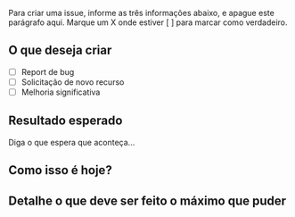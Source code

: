 Para criar uma issue, informe as três informações abaixo, e apague este parágrafo aqui. Marque um X onde estiver [ ] para marcar como verdadeiro. 


## O que deseja criar
- [ ] Report de bug
- [ ] Solicitação de novo recurso
- [ ] Melhoria significativa

## Resultado esperado
Diga o que espera que aconteça...

## Como isso é hoje?

## Detalhe o que deve ser feito o máximo que puder